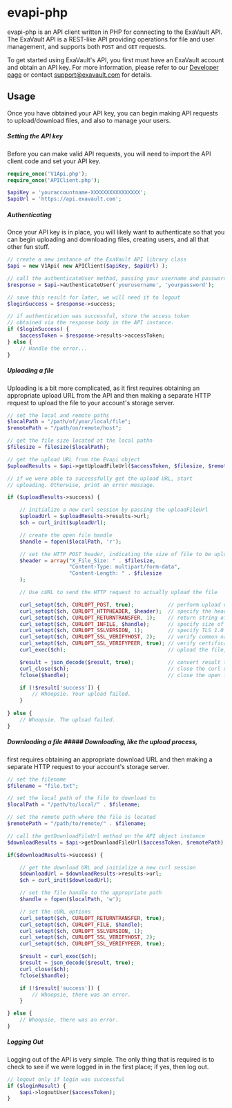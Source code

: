 evapi-php
=========

evapi-php is an API client written in PHP for connecting to the
ExaVault API. The ExaVault API is a REST-like API providing operations
for file and user management, and supports both `POST` and `GET`
requests.

To get started using ExaVault's API, you first must have an ExaVault
account and obtain an API key. For more information, please refer to
our [Developer page](https://www.exavault.com/developer) or contact
support@exavault.com for details.

## Usage ##

Once you have obtained your API key, you can begin making API requests
to upload/download files, and also to manage your users.

##### Setting the API key #####

Before you can make valid API requests, you will need to import the
API client code and set your API key.

```php
require_once('V1Api.php');
require_once('APIClient.php');

$apiKey = 'youraccountname-XXXXXXXXXXXXXXXX';
$apiUrl = 'https://api.exavault.com';
```

##### Authenticating #####

Once your API key is in place, you will likely want to authenticate so
that you can begin uploading and downloading files, creating users,
and all that other fun stuff.

```php
// create a new instance of the ExaVault API library class
$api = new V1Api( new APIClient($apiKey, $apiUrl) );

// call the authenticateUser method, passing your username and password
$response = $api->authenticateUser('yourusername', 'yourpassword');

// save this result for later, we will need it to logout
$loginSuccess = $response->success;

// if authentication was successful, store the access token
// obtained via the response body in the API instance.
if ($loginSuccess) {
    $accessToken = $response->results->accessToken;
} else {
    // Handle the error...
}
```

##### Uploading a file #####

Uploading is a bit more complicated, as it first requires obtaining an
appropriate upload URL from the API and then making a separate HTTP
request to upload the file to your account's storage server.

```php
// set the local and remote paths
$localPath = "/path/of/your/local/file";
$remotePath = "/path/on/remote/host";

// get the file size located at the local pathn
$filesize = filesize($localPath);

// get the upload URL from the Evapi object
$uploadResults = $api->getUploadFileUrl($accessToken, $filesize, $remotePath, true);

// if we were able to successfully get the upload URL, start
// uploading. Otherwise, print an error message.

if ($uploadResults->success) {

    // initialize a new curl session by passing the uploadFileUrl
    $uploadUrl = $uploadResults->results->url;
    $ch = curl_init($uploadUrl);

    // create the open file handle
    $handle = fopen($localPath, 'r');

    // set the HTTP POST header, indicating the size of file to be uploaded
    $header = array("X_File_Size: " . $filesize,
                    "Content-Type: multipart/form-data",
                    "Content-Length: " . $filesize
    );

    // Use cURL to send the HTTP request to actually upload the file

    curl_setopt($ch, CURLOPT_POST, true);           // perform upload via http post
    curl_setopt($ch, CURLOPT_HTTPHEADER, $header);  // specify the header
    curl_setopt($ch, CURLOPT_RETURNTRANSFER, 1);    // return string of result
    curl_setopt($ch, CURLOPT_INFILE, $handle);      // specify size of file to upload
    curl_setopt($ch, CURLOPT_SSLVERSION, 1);        // specify TLS 1.0
    curl_setopt($ch, CURLOPT_SSL_VERIFYHOST, 2);    // verify common name with specified hostname
    curl_setopt($ch, CURLOPT_SSL_VERIFYPEER, true); // verify certificate of remote peer
    curl_exec($ch);                                 // upload the file, get back result

    $result = json_decode($result, true);           // convert result to an array
    curl_close($ch);                                // close the curl session
    fclose($handle);                                // close the open file handle

    if (!$result['success']) {
        // Whoopsie. Your upload failed.
    }
    
} else {
    // Whoopsie. The upload failed.
}
```

##### Downloading a file ##### Downloading, like the upload process,
first requires obtaining an appropriate download URL and then making a
separate HTTP request to your account's storage server.

```php
// set the filename
$filename = "file.txt";

// set the local path of the file to download to
$localPath = "/path/to/local/" . $filename;

// set the remote path where the file is located
$remotePath = "/path/to/remote/" . $filename;

// call the getDownloadFileUrl method on the API object instance
$downloadResults = $api->getDownloadFileUrl($accessToken, $remotePath);

if($downloadResults->success) {

    // get the download URL and initialize a new curl session
    $downloadUrl = $downloadResults->results->url;
    $ch = curl_init($downloadUrl);

    // set the file handle to the appropriate path
    $handle = fopen($localPath, 'w');

    // set the cURL options
    curl_setopt($ch, CURLOPT_RETURNTRANSFER, true);
    curl_setopt($ch, CURLOPT_FILE, $handle);
    curl_setopt($ch, CURLOPT_SSLVERSION, 1);
    curl_setopt($ch, CURLOPT_SSL_VERIFYHOST, 2);
    curl_setopt($ch, CURLOPT_SSL_VERIFYPEER, true);

    $result = curl_exec($ch);
    $result = json_decode($result, true);
    curl_close($ch);
    fclose($handle);

    if (!$result['success']) {
        // Whoopsie, there was an error.
    }

} else {
    // Whoopsie, there was an error.
}
```

##### Logging Out #####

Logging out of the API is very simple. The only thing that is required
is to check to see if we were logged in in the first place; if yes,
then log out.

```php
// logout only if login was successful
if ($loginResult) {
    $api->logoutUser($accessToken);
}
```
